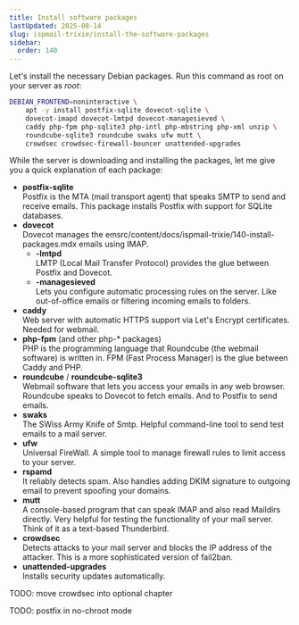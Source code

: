 ```yaml
---
title: Install software packages
lastUpdated: 2025-08-14
slug: ispmail-trixie/install-the-software-packages
sidebar:
  order: 140
---
```


Let's install the necessary Debian packages. Run this command as root on your server as _root_:

```sh
DEBIAN_FRONTEND=noninteractive \
    apt -y install postfix-sqlite dovecot-sqlite \
    dovecot-imapd dovecot-lmtpd dovecot-managesieved \
    caddy php-fpm php-sqlite3 php-intl php-mbstring php-xml unzip \
    roundcube-sqlite3 roundcube swaks ufw mutt \
    crowdsec crowdsec-firewall-bouncer unattended-upgrades
```

While the server is downloading and installing the packages, let me give you a quick explanation of each package:

- **postfix-sqlite** \
  Postfix is the MTA (mail transport agent) that speaks SMTP to send and receive emails. This package installs Postfix
  with support for SQLite databases.
- **dovecot** \
  Dovecot manages the emsrc/content/docs/ispmail-trixie/140-install-packages.mdx emails using IMAP.
  - **-lmtpd** \
    LMTP (Local Mail Transfer Protocol) provides the glue between Postfix and Dovecot.
  - **-managesieved** \
    Lets you configure automatic processing rules on the server. Like out-of-office emails or filtering incoming emails
    to folders.
- **caddy** \
  Web server with automatic HTTPS support via Let's Encrypt certificates. Needed for webmail.
- **php-fpm** (and other php-\* packages) \
  PHP is the programming language that Roundcube (the webmail software) is written in. FPM (Fast Process Manager) is the
  glue between Caddy and PHP.
- **roundcube** / **roundcube-sqlite3** \
  Webmail software that lets you access your emails in any web browser. Roundcube speaks to Dovecot to fetch emails. And
  to Postfix to send emails.
- **swaks** \
  The SWiss Army Knife of Smtp. Helpful command-line tool to send test emails to a mail server.
- **ufw** \
  Universal FireWall. A simple tool to manage firewall rules to limit access to your server.
- **rspamd** \
  It reliably detects spam. Also handles adding DKIM signature to outgoing email to prevent spoofing your domains.
- **mutt** \
  A console-based program that can speak IMAP and also read Maildirs directly. Very helpful for testing the
  functionality of your mail server. Think of it as a text-based Thunderbird.
- **crowdsec** \
  Detects attacks to your mail server and blocks the IP address of the attacker. This is a more sophisticated version of
  fail2ban.
- **unattended-upgrades** \
  Installs security updates automatically.

TODO: move crowdsec into optional chapter

TODO: postfix in no-chroot mode
